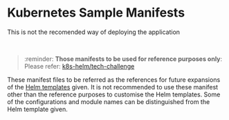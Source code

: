 # Kubernetes Sample Manifests

This is not the recomended way of deploying the application

<br>

> :reminder: **Those manifests to be used for reference purposes only**: Please refer: [k8s-helm/tech-challenge](https://github.com/krishanthisera/TechChallengeApp/tree/master/k8s-helm/tech-challenge)

These manifest files to be referred as the references for future expansions of the [Helm templates](https://github.com/krishanthisera/TechChallengeApp/tree/master/k8s-helm/tech-challenge/templates) given.
It is not recommended to use these manifest other than the reference purposes to customise the Helm templates.
Some of the configurations and module names can be distinguished from the Helm template given.
